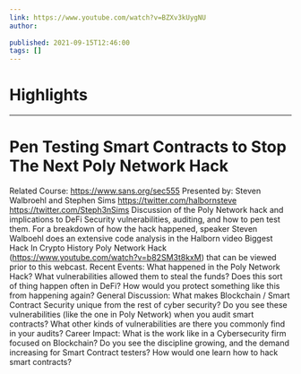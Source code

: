 ```yaml
---
link: https://www.youtube.com/watch?v=BZXv3kUygNU
author: 
   
published: 2021-09-15T12:46:00
tags: []
---
```

# Highlights


---
# Pen Testing Smart Contracts to Stop The Next Poly Network Hack
Related Course: https://www.sans.org/sec555 Presented by: Steven Walbroehl and Stephen Sims https://twitter.com/halbornsteve https://twitter.com/Steph3nSims Discussion of the Poly Network hack and implications to DeFi Security vulnerabilities, auditing, and how to pen test them. For a breakdown of how the hack happened, speaker Steven Walboehl does an extensive code analysis in the Halborn video Biggest Hack In Crypto History Poly Network Hack (https://www.youtube.com/watch?v=b82SM3t8kxM) that can be viewed prior to this webcast. Recent Events: What happened in the Poly Network Hack? What vulnerabilities allowed them to steal the funds? Does this sort of thing happen often in DeFi? How would you protect something like this from happening again? General Discussion: What makes Blockchain / Smart Contract Security unique from the rest of cyber security? Do you see these vulnerabilities (like the one in Poly Network) when you audit smart contracts? What other kinds of vulnerabilities are there you commonly find in your audits? Career Impact: What is the work like in a Cybersecurity firm focused on Blockchain? Do you see the discipline growing, and the demand increasing for Smart Contract testers? How would one learn how to hack smart contracts?